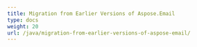 ```yaml
---
title: Migration from Earlier Versions of Aspose.Email
type: docs
weight: 20
url: /java/migration-from-earlier-versions-of-aspose-email/
---
```


